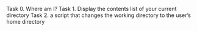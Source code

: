 Task 0. Where am I?
Task 1. Display the contents list of your current directory
Task 2. a script that changes the working directory to the user’s home directory
